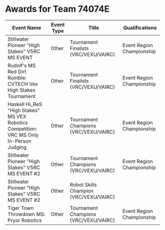 # Awards for Team 74074E

| Event Name | Event Type | Title | Qualifications |
|------------|------------|-------|----------------|
| Stillwater Pioneer "High Stakes" V5RC MS EVENT | Other | Tournament Finalists (VRC/VEXU/VAIRC) | Event Region Championship |
| Rudolf's MS Red Dirt Rumble: CVTECH Vex High Stakes Tournament | Other | Tournament Finalists (VRC/VEXU/VAIRC) | Event Region Championship |
| Haskell Hi_ReS "High Stakes" MS VEX Robotics Competition: VRC MS Only In-Person Judging | Other | Tournament Champions (VRC/VEXU/VAIRC) | Event Region Championship |
| Stillwater Pioneer "High Stakes" V5RC MS EVENT #2 | Other | Tournament Champions (VRC/VEXU/VAIRC) | Event Region Championship |
| Stillwater Pioneer "High Stakes" V5RC MS EVENT #2 | Other | Robot Skills Champion (VRC/VEXU/VAIRC) |  |
| Tiger Town Throwdown MS: Pryor Robotics | Other | Tournament Champions (VRC/VEXU/VAIRC) | Event Region Championship |
